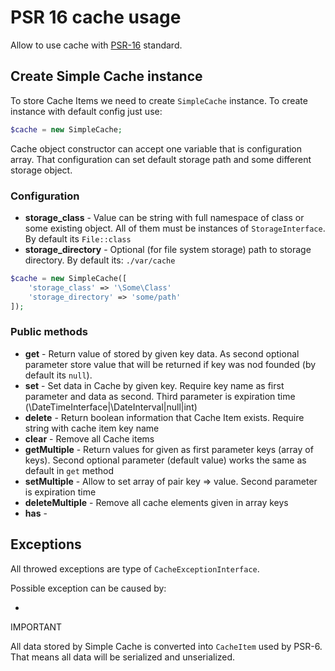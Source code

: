 # PSR 16 cache usage

Allow to use cache with [PSR-16](http://www.php-fig.org/psr/psr-16/) standard.

## Create Simple Cache instance

To store Cache Items we need to create `SimpleCache` instance. To create instance with
default config just use:

```php
$cache = new SimpleCache;
```

Cache object constructor can accept one variable that is configuration array.
That configuration can set default storage path and some different storage object.

### Configuration

* **storage_class** - Value can be string with full namespace of class or some existing object. All of them must be instances of `StorageInterface`. By default its `File::class`
* **storage_directory** - Optional (for file system storage) path to storage directory. By default its: `./var/cache`

```php
$cache = new SimpleCache([
    'storage_class' => '\Some\Class'
    'storage_directory' => 'some/path'
]);
```

### Public methods

* **get** - Return value of stored by given key data. As second optional parameter store value that will be returned if key was nod founded (by default its `null`).
* **set** - Set data in Cache by given key. Require key name as first parameter and data as second. Third parameter is expiration time (\DateTimeInterface|\DateInterval|null|int)
* **delete** - Return boolean information that Cache Item exists. Require string with cache item key name
* **clear** - Remove all Cache items
* **getMultiple** - Return values for given as first parameter keys (array of keys). Second optional parameter (default value) works the same as default in `get` method
* **setMultiple** - Allow to set array of pair key => value. Second parameter is expiration time
* **deleteMultiple** - Remove all cache elements given in array keys
* **has** - 

## Exceptions

All throwed exceptions are type of `CacheExceptionInterface`.

Possible exception can be caused by:

* 

IMPORTANT

All data stored by Simple Cache is converted into `CacheItem` used by PSR-6. That means all data will
be serialized and unserialized.
